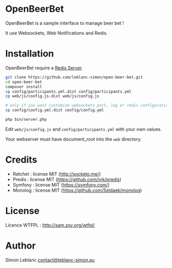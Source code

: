 OpenBeerBet
===========

OpenBeerBet is a sample interface to manage beer bet !

It use Websockets, Web Notifications and Redis.

Installation
============

OpenBeerBet require a [Redis Server](http://redis.io/).

```bash
git clone https://github.com/leblanc-simon/open-beer-bet.git
cd open-beer-bet
composer install
cp config/participants.yml.dist config/participants.yml
cp web/js/config.js.dist web/js/config.js

# only if you want customize websockets port, log or redis configuration
cp config/config.yml.dist config/config.yml

php bin/server.php
```

Edit ```web/js/config.js``` and ```config/participants.yml``` with your own values.

Your webserver must have document_root into the ```web``` directory.

Credits
=======

* Ratchet : license MIT (http://socketo.me/)
* Predis : license MIT (https://github.com/nrk/predis)
* Symfony : license MIT (https://symfony.com/)
* Monolog : license MIT (https://github.com/Seldaek/monolog)

License
=======

Licence WTFPL : http://sam.zoy.org/wtfpl/

Author
======

Simon Leblanc <contact@leblanc-simon.eu>
